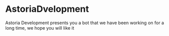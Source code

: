 # AstoriaDvelopment
Astoria Development presents you a bot that we have been working on for a long time, we hope you will like it
